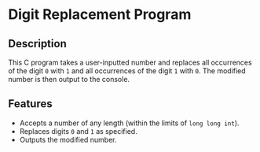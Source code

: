 # Digit Replacement Program

## Description

This C program takes a user-inputted number and replaces all occurrences of the digit `0` with `1` and all occurrences of the digit `1` with `0`. The modified number is then output to the console.

## Features

- Accepts a number of any length (within the limits of `long long int`).
- Replaces digits `0` and `1` as specified.
- Outputs the modified number.


